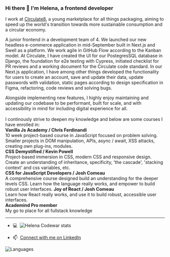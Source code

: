 ### Hi there 👋 I'm Helena, a frontend developer

I work at [Circulate8](https://www.circulate8.com/), a young marketplace for all things packaging, aiming to speed up the world's transition towards more sustainable consumption and a circular economy. <br>

A junior frontend in a development team of 4. We launched our new headless e-commerce application in mid-September built in Next.js and Swell as a platform. We work agile in GitHub Flow according to the Kanban model. At Circulate, I have created the UI for our PostegresSQL database in Django, the foundation for e2e testing with Cypress, initiated checklist for PR reviews and a working document for the Circulate code standard. 
In our Next.js application, I have among other things developed the functionality for users to create an account, save and update their data, update passwords with validation, static pages according to design specification in Figma, refactoring, code reviews and solving bugs.<br>

Alongside implementing new features, I highly enjoy maintaining and updating our codebase to be performant, built for scale, and with accessibility in mind for including digital experience for all.<br><br>
I continously strive to deepen my knowledge and below are some courses I have enrolled in:<br>
**Vanilla Js Academy / Chris Ferdinandi**<br>
10 week project-based course in JavaScript focused on problem solving. Smaller projects in DOM manipulation, APIs, async / await, XSS attacks, creating own plug-ins, modules.<br>
**CSS Demystified / Kevin Powell**<br>
Project-based immersion in CSS, modern CSS and responsive design. Create an understanding of inheritance, specificity, 'the cascade', 'stacking context' and css variables, etc.<br>
**CSS for JavaScript Developers / Josh Comeau**<br>
A comprehensive course designed build an understanding for the deeper levels CSS. Learn how the language really works, and empower to build robust user interfaces.
**Joy of React / Josh Comeau**<br>
Learn how React really works, and use it to build robust, accessible user interfaces.<br>
**Academind Pro member**<br>
My go to place for all fullstack knowledge

 
<hr>

- 💻&nbsp; ![Helena Codewar stats](https://www.codewars.com/users/Helena-p/badges/small)

- 📫&nbsp; [Connect with me on LinkedIn](https://www.linkedin.com/in/helenaplantin/)


![Languages](https://wakatime.com/share/@Helena_p/3e81d817-7e07-4377-81d7-b1cf84cf0f02.svg)
